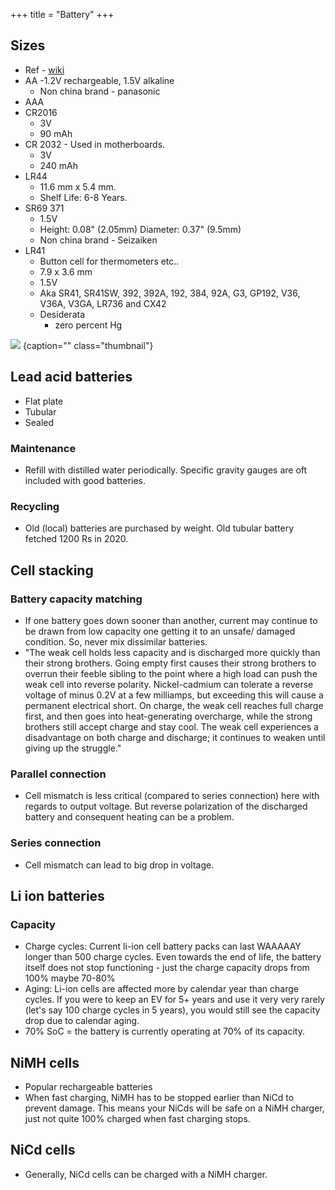 +++
title = "Battery"
+++

## Sizes
- Ref - [wiki](https://en.wikipedia.org/wiki/List_of_battery_sizes)
- AA -1.2V rechargeable, 1.5V alkaline
  - Non china brand - panasonic
- AAA
- CR2016
  - 3V
  - 90 mAh
- CR 2032 - Used in motherboards.
  - 3V
  - 240 mAh
- LR44
  - 11.6 mm x 5.4 mm.
  - Shelf Life: 6-8 Years.
- SR69 371
  - 1.5V
  - Height: 0.08" (2.05mm) Diameter: 0.37" (9.5mm)
  - Non china brand - Seizaiken
- LR41 
  - Button cell for thermometers etc..
  - 7.9 x 3.6 mm
  - 1.5V
  - Aka SR41, SR41SW, 392, 392A, 192, 384, 92A, G3, GP192, V36, V36A, V3GA, LR736 and CX42
  - Desiderata
    - zero percent Hg

![](../images/battery-sizes.webp)
{caption="" class="thumbnail"}


## Lead acid batteries
- Flat plate
- Tubular
- Sealed

### Maintenance
- Refill with distilled water periodically. Specific gravity gauges are oft included with good batteries.

### Recycling
- Old (local) batteries are purchased by weight. Old tubular battery fetched 1200 Rs in 2020.  

## Cell stacking
### Battery capacity matching
- If one battery goes down sooner than another, current may continue to be drawn from low capacity one getting it to an unsafe/ damaged condition. So, never mix dissimilar batteries.
- "The weak cell holds less capacity and is discharged more quickly than their strong brothers. Going empty first causes their strong brothers to overrun their feeble sibling to the point where a high load can push the weak cell into reverse polarity. Nickel-cadmium can tolerate a reverse voltage of minus 0.2V at a few milliamps, but exceeding this will cause a permanent electrical short. On charge, the weak cell reaches full charge first, and then goes into heat-generating overcharge, while the strong brothers still accept charge and stay cool. The weak cell experiences a disadvantage on both charge and discharge; it continues to weaken until giving up the struggle."

### Parallel connection
- Cell mismatch is less critical (compared to series connection) here with regards to output voltage. But reverse polarization of the discharged battery and consequent heating can be a problem. 

### Series connection
- Cell mismatch can lead to big drop in voltage.

## Li ion batteries
### Capacity
- Charge cycles: Current li-ion cell battery packs can last WAAAAAY longer than 500 charge cycles. Even towards the end of life, the battery itself does not stop functioning - just the charge capacity drops from 100% maybe 70-80%
- Aging: Li-ion cells are affected more by calendar year than charge cycles. If you were to keep an EV for 5+ years and use it very very rarely (let's say 100 charge cycles in 5 years), you would still see the capacity drop due to calendar aging.
- 70% SoC = the battery is currently operating at 70% of its capacity. 

## NiMH cells
- Popular rechargeable batteries
- When fast charging, NiMH has to be stopped earlier than NiCd to prevent damage. This means your NiCds will be safe on a NiMH charger, just not quite 100% charged when fast charging stops.

## NiCd cells
- Generally, NiCd cells can be charged with a NiMH charger.
